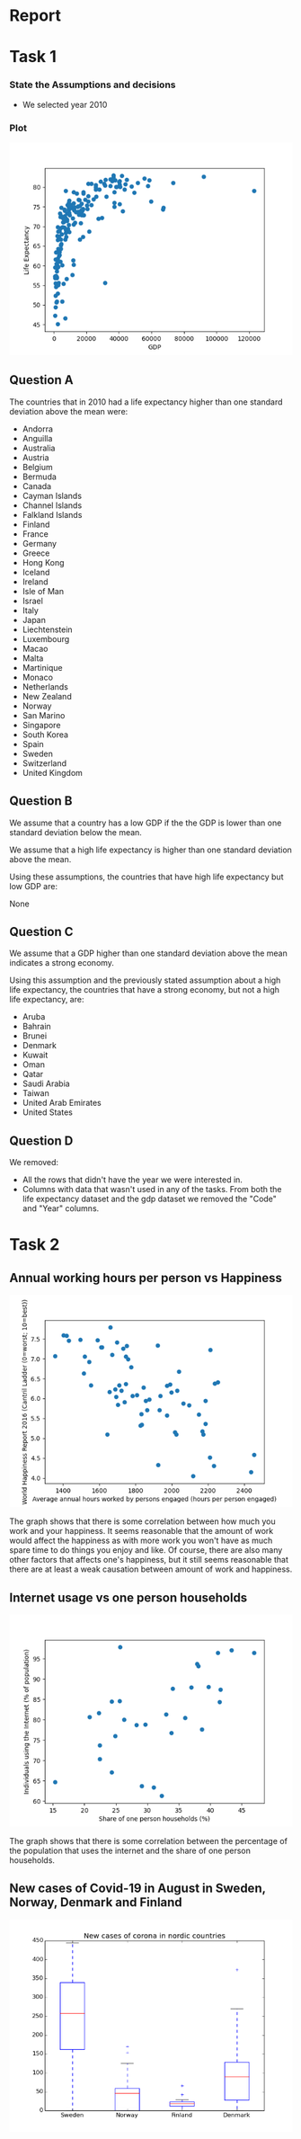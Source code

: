 # Report

# Task 1

### State the Assumptions and decisions

- We selected year 2010

### Plot

![img](fig/gdp_life.png)

## Question A

The countries that in 2010 had a life expectancy higher than one standard deviation above the mean were:

- Andorra
- Anguilla
- Australia
- Austria
- Belgium
- Bermuda
- Canada
- Cayman Islands
- Channel Islands
- Falkland Islands
- Finland
- France
- Germany
- Greece
- Hong Kong
- Iceland
- Ireland
- Isle of Man
- Israel
- Italy
- Japan
- Liechtenstein
- Luxembourg
- Macao
- Malta
- Martinique
- Monaco
- Netherlands
- New Zealand
- Norway
- San Marino
- Singapore
- South Korea
- Spain
- Sweden
- Switzerland
- United Kingdom

<!--- Consider whether the results obtained seem
reasonable -->

## Question B

We assume that a country has a low GDP if the the GDP is lower than one standard deviation below the mean.

We assume that a high life expectancy is higher than one standard deviation above the mean.

Using these assumptions, the countries that have high life expectancy but low GDP are:

None

<!--- Motivera varför våra assumptions är rimliga? --->
<!--- Consider whether the results obtained seem
reasonable -->

## Question C

We assume that a GDP higher than one standard deviation above the mean indicates a strong economy.

Using this assumption and the previously stated assumption about a high life expectancy, the countries that have a strong economy, but not a high life expectancy, are:

- Aruba
- Bahrain
- Brunei
- Denmark
- Kuwait
- Oman
- Qatar
- Saudi Arabia
- Taiwan
- United Arab Emirates
- United States

<!--- Motivera varför våra assumptions är rimliga? --->
<!--- Consider whether the results obtained seem
reasonable -->

## Question D

We removed:

- All the rows that didn't have the year we were interested in.
- Columns with data that wasn't used in any of the tasks. From both the life expectancy dataset and the gdp dataset we removed the "Code" and "Year" columns.

<!--- Något om att vi funderade på att ta bort alla rader som ej blev "utvalda" av varken task A, task B, task C ? --->

# Task 2

## Annual working hours per person vs Happiness

![img](fig/working-hours-happiness.png)

The graph shows that there is some correlation between how much you work and your happiness. It seems reasonable that the amount of work would affect the happiness as with more work you won't have as much spare time to do things you enjoy and like. Of course, there are also many other factors that affects one's happiness, but it still seems reasonable that there are at least a weak causation between amount of work and happiness.

<!--- Eventuellt något om att working hours inte tar med  arbetslösa? Många som jobbar 0 timmar är förmodligen inte glada? --->

## Internet usage vs one person households

![img](fig/internet_household.png)

The graph shows that there is some correlation between the percentage of the population that uses the internet and the share of one person households.

## New cases of Covid-19 in August in Sweden, Norway, Denmark and Finland

![img](fig/boxplot_covid.png)
